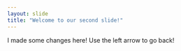 ```yaml
---
layout: slide
title: "Welcome to our second slide!"
---
```

I made some changes here!
Use the left arrow to go back!
